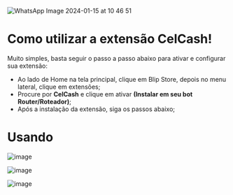 ![WhatsApp Image 2024-01-15 at 10 46 51](https://github.com/Wilkor/doc-plugin-agenda/assets/34819624/1e478593-7bd6-42bf-95b7-894c3f966916)


# Como utilizar a extensão CelCash!


Muito simples, basta seguir o passo a passo abaixo para ativar e configurar sua extensão:

 - Ao lado de Home na tela principal, clique em Blip Store, depois no menu lateral, clique em extensões;
 - Procure por **CelCash** e clique em ativar **(Instalar em seu bot Router/Roteador)**;
 - Após a instalação da extensão, siga os passos abaixo;
 
 # Usando

 ![image](https://github.com/Wilkor/doc-plugin-cel_cash/assets/34819624/7863d55f-f7e5-4296-9372-bdcaeaa0326f)

![image](https://github.com/Wilkor/doc-plugin-cel_cash/assets/34819624/7fa80f35-4f0d-45b9-a65d-25c7fedfebcc)


![image](https://github.com/Wilkor/doc-plugin-cel_cash/assets/34819624/fdfc3b2c-e36f-4469-9263-acebe2a00219)
